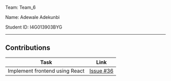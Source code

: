 Team: Team_6

Name: Adewale Adekunbi

Student ID: I4G013903BYG



<hr />

## Contributions

| Task | Link |
|------|------|
| Implement frontend using React | [Issue #36](https://github.com/zuri-training/team-6-auth-wiki/issues/36) |


